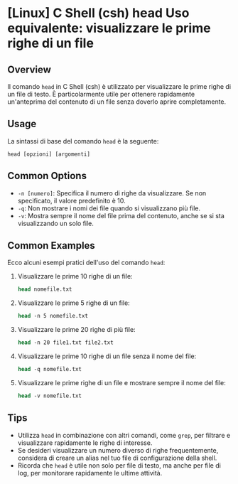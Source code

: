 # [Linux] C Shell (csh) head Uso equivalente: visualizzare le prime righe di un file

## Overview
Il comando `head` in C Shell (csh) è utilizzato per visualizzare le prime righe di un file di testo. È particolarmente utile per ottenere rapidamente un'anteprima del contenuto di un file senza doverlo aprire completamente.

## Usage
La sintassi di base del comando `head` è la seguente:

```
head [opzioni] [argomenti]
```

## Common Options
- `-n [numero]`: Specifica il numero di righe da visualizzare. Se non specificato, il valore predefinito è 10.
- `-q`: Non mostrare i nomi dei file quando si visualizzano più file.
- `-v`: Mostra sempre il nome del file prima del contenuto, anche se si sta visualizzando un solo file.

## Common Examples
Ecco alcuni esempi pratici dell'uso del comando `head`:

1. Visualizzare le prime 10 righe di un file:
   ```csh
   head nomefile.txt
   ```

2. Visualizzare le prime 5 righe di un file:
   ```csh
   head -n 5 nomefile.txt
   ```

3. Visualizzare le prime 20 righe di più file:
   ```csh
   head -n 20 file1.txt file2.txt
   ```

4. Visualizzare le prime 10 righe di un file senza il nome del file:
   ```csh
   head -q nomefile.txt
   ```

5. Visualizzare le prime righe di un file e mostrare sempre il nome del file:
   ```csh
   head -v nomefile.txt
   ```

## Tips
- Utilizza `head` in combinazione con altri comandi, come `grep`, per filtrare e visualizzare rapidamente le righe di interesse.
- Se desideri visualizzare un numero diverso di righe frequentemente, considera di creare un alias nel tuo file di configurazione della shell.
- Ricorda che `head` è utile non solo per file di testo, ma anche per file di log, per monitorare rapidamente le ultime attività.